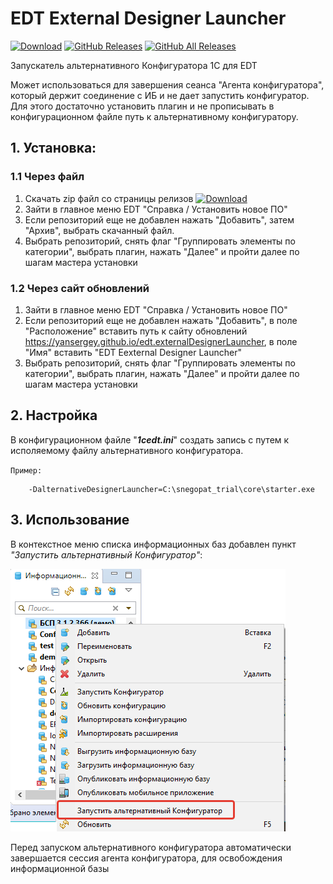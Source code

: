 # EDT External Designer Launcher

[![Download](https://img.shields.io/github/release/YanSergey/edt.externalDesignerLauncher?label=download&style=flat)](https://github.com/YanSergey/edt.externalDesignerLauncher/releases/latest)
[![GitHub Releases](https://img.shields.io/github/downloads/YanSergey/edt.externalDesignerLauncher/latest/total?style=flat-square)](https://github.com/YanSergey/edt.externalDesignerLauncher/releases)
[![GitHub All Releases](https://img.shields.io/github/downloads/YanSergey/edt.externalDesignerLauncher/total?style=flat-square)](https://github.com/YanSergey/edt.externalDesignerLauncher/releases)

Запускатель альтернативного Конфигуратора 1С для EDT

Может использоваться для завершения сеанса "Агента конфигуратора", который держит соединение с ИБ и не дает запустить конфигуратор. Для этого достаточно установить плагин и не прописывать в конфигурационном файле путь к альтернативному конфигуратору.

## 1. Установка:
### 1.1 Через файл
1. Скачать zip файл со страницы релизов [![Download](https://img.shields.io/github/release/YanSergey/edt.externalDesignerLauncher?label=download&style=flat)](https://github.com/YanSergey/edt.externalDesignerLauncher/releases/latest)
2. Зайти в главное меню EDT "Справка / Установить новое ПО"
3. Если репозиторий еще не добавлен нажать "Добавить", затем "Архив", выбрать скачанный файл.
4. Выбрать репозиторий, снять флаг "Группировать элементы по категории", выбрать плагин, нажать "Далее" и пройти далее по шагам мастера установки
### 1.2 Через сайт обновлений
1. Зайти в главное меню EDT "Справка / Установить новое ПО"
2. Если репозиторий еще не добавлен нажать "Добавить", в поле "Расположение" вставить путь к сайту обновлений https://yansergey.github.io/edt.externalDesignerLauncher, в поле "Имя" вставить "EDT Eexternal Designer Launcher"
4. Выбрать репозиторий, снять флаг "Группировать элементы по категории", выбрать плагин, нажать "Далее" и пройти далее по шагам мастера установки




## 2. Настройка

В конфигурационном файле "***1cedt.ini***" создать запись с путем к исполяемому файлу альтернативного конфигуратора.

`Пример:`

        -DalternativeDesignerLauncher=C:\snegopat_trial\core\starter.exe

## 3. Использование
В контекстное меню списка информационных баз добавлен пункт *"Запустить альтернативный Конфигуратор"*:

![Menu](/img/LaunchView.png "Меню с пунктом")

Перед запуском альтернативного конфигуратора автоматически завершается сессия агента конфигуратора, для освобождения информационной базы
